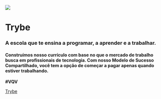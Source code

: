 ![](https://camo.githubusercontent.com/a468c6d29e9e86d5e05af7121d715dfb9d10aebf3f5abfd9ebf8cae9df2cbe71/68747470733a2f2f75706c6f6164732d73736c2e776562666c6f772e636f6d2f3564626439636537356164363466323462363766303933322f3564626464393136356164363466356532393831316335325f4252414e44332e706e67)
# Trybe

### A escola que te ensina a programar, a aprender e a trabalhar.

#### Construímos nosso currículo com base no que o mercado de trabalho busca em profissionais de tecnologia. Com nosso Modelo de Sucesso Compartilhado, você tem a opção de começar a pagar apenas quando estiver trabalhando.

**#VQV**

[Trybe](https://www.betrybe.com)

[wiki]: https://github.com/LucasPedroso/trybe-exercises/wiki
